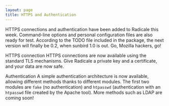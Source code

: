 ```yaml
---
layout: page
title: HTTPS and Authentication
---
```


HTTPS connections and authentication have been added to Radicale this
week. Command-line options and personal configuration files are also ready for
test. According to the TODO file included in the package, the next version will
finally be 0.2, when sunbird 1.0 is out. Go, Mozilla hackers, go!

HTTPS connection
  HTTPS connections are now available using the standard TLS mechanisms. Give
  Radicale a private key and a certificate, and your data are now safe.

Authentication
  A simple authentication architecture is now available, allowing different
  methods thanks to different modules. The first two modules are ``fake`` (no
  authentication) and ``htpasswd`` (authentication with an ``htpasswd`` file
  created by the Apache tool). More methods such as LDAP are coming soon!
